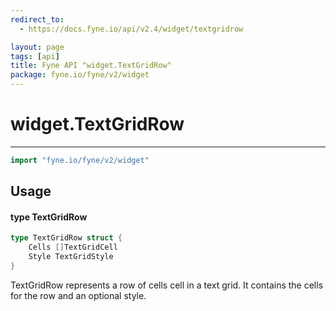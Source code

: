```yaml
---
redirect_to:
  - https://docs.fyne.io/api/v2.4/widget/textgridrow

layout: page
tags: [api]
title: Fyne API "widget.TextGridRow"
package: fyne.io/fyne/v2/widget
---
```

# widget.TextGridRow
---

```go
import "fyne.io/fyne/v2/widget"
```

## Usage

#### type TextGridRow

```go
type TextGridRow struct {
	Cells []TextGridCell
	Style TextGridStyle
}
```

TextGridRow represents a row of cells cell in a text grid. It contains the cells for the row and an optional style.
